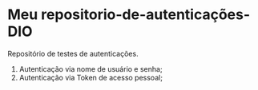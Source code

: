 # Meu repositorio-de-autenticações- DIO
Repositório de testes de autenticações.

1. Autenticação via nome de usuário e senha;
2. Autenticação via Token de acesso pessoal;
